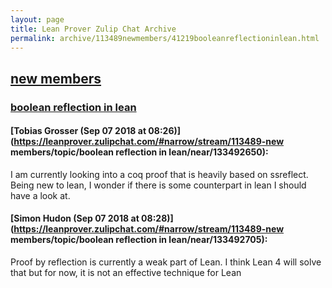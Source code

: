```yaml
---
layout: page
title: Lean Prover Zulip Chat Archive 
permalink: archive/113489newmembers/41219booleanreflectioninlean.html
---
```


## [new members](index.html)
### [boolean reflection in lean](41219booleanreflectioninlean.html)

#### [Tobias Grosser (Sep 07 2018 at 08:26)](https://leanprover.zulipchat.com/#narrow/stream/113489-new members/topic/boolean reflection in lean/near/133492650):
I am currently looking into a coq proof that is heavily based on ssreflect. Being new to lean, I wonder if there is some counterpart in lean I should have a look at.

#### [Simon Hudon (Sep 07 2018 at 08:28)](https://leanprover.zulipchat.com/#narrow/stream/113489-new members/topic/boolean reflection in lean/near/133492705):
Proof by reflection is currently a weak part of Lean. I think Lean 4 will solve that but for now, it is not an effective technique for Lean

